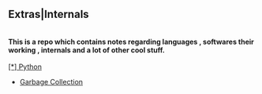  <h2>Extras|Internals </h2>
<br>
<b>
  This is a repo which contains notes regarding languages , softwares their working , internals and a lot of other cool stuff.
  </b>
  <br>
  <br>
   <a href="./python/"> [*] Python </a>
<br>
  <ul>
  <li><a href="./python/GarbageCollection.md " &nbsp &nbsp &nbsp &nbsp &nbsp &nbsp >Garbage Collection</a></li>
  </ul>
<br>
